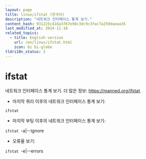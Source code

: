 ```yaml
---
layout: page
title: linux/ifstat (한국어)
description: "네트워크 인터페이스 통계 보기."
content_hash: 931225c416a3767e98c3dc9c3fac7a259daeaa35
last_modified_at: 2024-11-10
related_topics:
  - title: English version
    url: /en/linux/ifstat.html
    icon: bi bi-globe
tldri18n_status: 2
---
```

# ifstat

네트워크 인터페이스 통계 보기.
더 많은 정보: <https://manned.org/ifstat>.

- 마지막 쿼리 이후의 네트워크 인터페이스 통계 보기:

`ifstat`

- 마지막 부팅 이후의 네트워크 인터페이스 통계 보기:

`ifstat `<span class="tldr-var badge badge-pill bg-dark-lm bg-white-dm text-white-lm text-dark-dm font-weight-bold">-a|--ignore</span>

- 오류율 보기:

`ifstat `<span class="tldr-var badge badge-pill bg-dark-lm bg-white-dm text-white-lm text-dark-dm font-weight-bold">-e|--errors</span>
